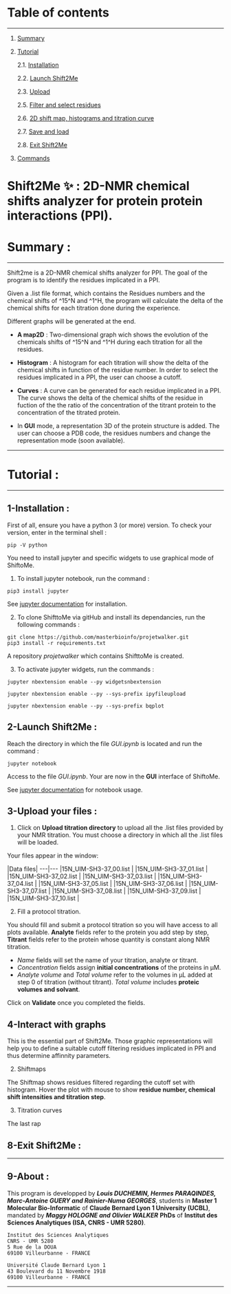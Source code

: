 
# Table of contents
----
1. [Summary](#summary)
2. [Tutorial](#tutorial)

	2.1. [Installation](#installation)

    2.2. [Launch Shift2Me](#launch)

    2.3. [Upload](#upload)

    2.5. [Filter and select residues](#filter_select)

    2.6. [2D shift map, histograms and titration curve](#graphs)

    2.7. [Save and load](#save_load)

    2.8. [Exit Shift2Me](#exit)


3. [Commands](#commands)


Shift2Me :sparkles: : 2D-NMR chemical shifts analyzer for protein protein interactions (PPI).
===============================

# Summary <a name="summary"></a>:

------------------------------------------
Shift2me is a 2D-NMR chemical shifts analyzer for PPI. The goal of the program is to identify the residues implicated in a PPI.

Given a .list file format, which contains the Residues numbers and the chemical shifts of ^15^N and ^1^H, the program will calculate the delta of the chemical shifts for each titration done during the experience.

Different graphs will be generated at the end.

- __A map2D__ : Two-dimensional graph wich shows the evolution of the chemicals shifts of ^15^N and ^1^H during each titration for all the residues.

- __Histogram__ : A histogram for each titration will show the delta of the chemical shifts in function of the residue number. In order to select the residues implicated in a PPI, the user can choose a cutoff.

- __Curves__ : A curve can be generated for each residue implicated in a PPI. The curve shows the delta of the chemical shifts of the residue in fuction of the the ratio of the concentration of the titrant protein to the concentration of the titrated protein.

- In __GUI__ mode, a representation 3D of the protein structure is added. The user can choose a PDB code, the residues numbers and change the representation mode (soon available).


------------------------------------------

# Tutorial <a name="tutorial"></a>:

------------------------------------------

## 1-Installation <a name="installation"></a> :
First of all, ensure you have a python 3 (or more) version. To check your version, enter in the terminal shell :
```
pip -V python
```
You need to install jupyter and specific widgets to use graphical mode of ShiftoMe.

1. To install jupyter notebook, run the command :
``` 
pip3 install jupyter
```
See [jupyter documentation](http://jupyter.readthedocs.io/en/latest/install.html) for installation.

2. To clone ShifttoMe via gitHub and install its dependancies, run the following commands :
``` 
git clone https://github.com/masterbioinfo/projetwalker.git
pip3 install -r requirements.txt
```
A repository _projetwalker_ which contains ShifttoMe is created.

3. To activate jupyter widgets, run the commands :
```
jupyter nbextension enable --py widgetsnbextension

jupyter nbextension enable --py --sys-prefix ipyfileupload

jupyter nbextension enable --py --sys-prefix bqplot
```

## 2-Launch Shift2Me <a name="launch"></a>:
Reach the directory in which the file _GUI.ipynb_ is located and run the command :
```
jupyter notebook
```

Access to the file _GUI.ipynb_. Your are now in the __GUI__ interface of ShiftoMe.

See [jupyter documentation](http://jupyter-notebook.readthedocs.io/en/stable/examples/Notebook/Notebook%20Basics.html) for notebook usage.

## 3-Upload your files <a name="upload"></a>:

1. Click on **Upload titration directory** to upload all the .list files provided by your NMR titration. You must choose a directory in which all the .list files will be loaded.

Your files appear in the window:

|Data files|
---|---
|15N_UIM-SH3-37_00.list |
|15N_UIM-SH3-37_01.list |
|15N_UIM-SH3-37_02.list |
|15N_UIM-SH3-37_03.list |
|15N_UIM-SH3-37_04.list |
|15N_UIM-SH3-37_05.list |
|15N_UIM-SH3-37_06.list |
|15N_UIM-SH3-37_07.list |
|15N_UIM-SH3-37_08.list |
|15N_UIM-SH3-37_09.list |
|15N_UIM-SH3-37_10.list |

2. Fill a protocol titration.

You should fill and submit a protocol titration so you will have access to all plots available. **Analyte** fields refer to the protein you add step by step, **Titrant** fields refer to the protein whose quantity is constant along NMR titration.
- _Name_ fields will set the name of your titration, analyte or titrant.
- _Concentration_ fields assign **initial concentrations** of the proteins in µM.
- _Analyte volume_ and _Total volume_ refer to the volumes in µL added at step 0 of titration (without titrant). _Total volume_ includes **proteic volumes and solvant**.

Click on **Validate** once you completed the fields.

## 4-Interact with graphs
This is the essential part of Shift2Me. Those graphic representations will help you to define a suitable cutoff filtering residues implicated in PPI and thus determine affinnity parameters.

2. Shiftmaps

The Shiftmap shows residues filtered regarding the cutoff set with histogram. Hover the plot with mouse to show **residue number, chemical shift intensities and titration step**.

3. Titration curves

The last rap
## 8-Exit Shift2Me <a name="exit"></a>:


---
## 9-About <a name="about"></a>:
This program is developped by **_Louis DUCHEMIN, Hermes PARAQINDES, Marc-Antoine GUERY and Rainier-Numa GEORGES_**, students in **Master 1 Molecular Bio-Informatic** of **Claude Bernard Lyon 1 University (UCBL)**, mandated by **_Maggy HOLOGNE and Olivier WALKER_** **PhDs** of **Institut des Sciences Analytiques (ISA, CNRS - UMR 5280)**.

```
Institut des Sciences Analytiques
CNRS - UMR 5280
5 Rue de la DOUA
69100 Villeurbanne - FRANCE
```
```
Université Claude Bernard Lyon 1
43 Boulevard du 11 Novembre 1918
69100 Villeurbanne - FRANCE
```
------------------------------------------
